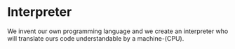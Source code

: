 # Interpreter
We invent our own programming language and we create an interpreter who will translate ours
code understandable by a machine-(CPU).
